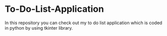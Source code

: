 # To-Do-List-Application
In this repository you can check out my to do list application which is coded in python by using tkinter library.
